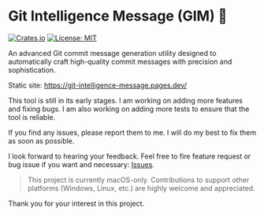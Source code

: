# Git Intelligence Message (GIM) 🚀

[![Crates.io](https://img.shields.io/crates/v/git-intelligence-message)](https://crates.io/crates/git-intelligence-message)
[![License: MIT](https://img.shields.io/badge/License-MIT-yellow.svg)](https://opensource.org/licenses/MIT)

An advanced Git commit message generation utility designed to automatically craft high-quality commit messages with precision and sophistication.

Static site: https://git-intelligence-message.pages.dev/ 

This tool is still in its early stages. I am working on adding more features and fixing bugs. I am also working on adding more tests to ensure that the tool is reliable.

If you find any issues, please report them to me. I will do my best to fix them as soon as possible.

I look forward to hearing your feedback. Feel free to fire feature request or bug issue if you want and necessary: [Issues](https://github.com/davelet/git-intelligence-message/issues/new).

> This project is currently macOS-only. Contributions to support other platforms (Windows, Linux, etc.) are highly welcome and appreciated.

Thank you for your interest in this project.
